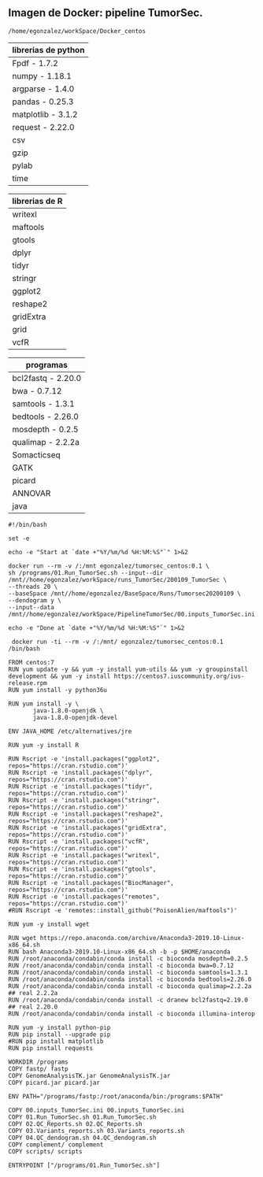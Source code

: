 
## Imagen de Docker: pipeline TumorSec.


```
/home/egonzalez/workSpace/Docker_centos
```


| librerias de python  |  
|----------|
| Fpdf - 1.7.2 |
| numpy - 1.18.1 | 
| argparse - 1.4.0 | 
| pandas - 0.25.3 |
| matplotlib - 3.1.2 |
| request - 2.22.0 |
| csv |
|gzip |
| pylab |
| time |

|librerias de R |
|----------|
| writexl |
| maftools |
| gtools |
| dplyr |
| tidyr |
| stringr |
| ggplot2 |
| reshape2 |
| gridExtra |
| grid |
| vcfR |

| programas |
|----------|
| bcl2fastq - 2.20.0 |
| bwa - 0.7.12 |
| samtools - 1.3.1 |
| bedtools - 2.26.0 |
| mosdepth - 0.2.5 |
| qualimap - 2.2.2a |
| Somacticseq |
| GATK |
| picard |
| ANNOVAR |
| java |



```
#!/bin/bash

set -e

echo -e "Start at `date +"%Y/%m/%d %H:%M:%S"`" 1>&2

docker run --rm -v /:/mnt egonzalez/tumorsec_centos:0.1 \
sh /programs/01.Run_TumorSec.sh --input--dir /mnt//home/egonzalez/workSpace/runs_TumorSec/200109_TumorSec \
--threads 20 \
--baseSpace /mnt//home/egonzalez/BaseSpace/Runs/Tumorsec20200109 \
--dendogram y \
--input--data /mnt//home/egonzalez/workSpace/PipelineTumorSec/00.inputs_TumorSec.ini

echo -e "Done at `date +"%Y/%m/%d %H:%M:%S"`" 1>&2

```



```
 docker run -ti --rm -v /:/mnt/ egonzalez/tumorsec_centos:0.1 /bin/bash
```








```
FROM centos:7
RUN yum update -y && yum -y install yum-utils && yum -y groupinstall development && yum -y install https://centos7.iuscommunity.org/ius-release.rpm
RUN yum install -y python36u

RUN yum install -y \
       java-1.8.0-openjdk \
       java-1.8.0-openjdk-devel

ENV JAVA_HOME /etc/alternatives/jre

RUN yum -y install R

RUN Rscript -e 'install.packages("ggplot2", repos="https://cran.rstudio.com")'
RUN Rscript -e 'install.packages("dplyr", repos="https://cran.rstudio.com")'
RUN Rscript -e 'install.packages("tidyr", repos="https://cran.rstudio.com")'
RUN Rscript -e 'install.packages("stringr", repos="https://cran.rstudio.com")'
RUN Rscript -e 'install.packages("reshape2", repos="https://cran.rstudio.com")'
RUN Rscript -e 'install.packages("gridExtra", repos="https://cran.rstudio.com")'
RUN Rscript -e 'install.packages("vcfR", repos="https://cran.rstudio.com")'
RUN Rscript -e 'install.packages("writexl", repos="https://cran.rstudio.com")'
RUN Rscript -e 'install.packages("gtools", repos="https://cran.rstudio.com")'
RUN Rscript -e 'install.packages("BiocManager", repos="https://cran.rstudio.com")'
RUN Rscript -e 'install.packages("remotes", repos="https://cran.rstudio.com")'
#RUN Rscript -e 'remotes::install_github("PoisonAlien/maftools")'

RUN yum -y install wget

RUN wget https://repo.anaconda.com/archive/Anaconda3-2019.10-Linux-x86_64.sh
RUN bash Anaconda3-2019.10-Linux-x86_64.sh -b -p $HOME/anaconda
RUN /root/anaconda/condabin/conda install -c bioconda mosdepth=0.2.5
RUN /root/anaconda/condabin/conda install -c bioconda bwa=0.7.12
RUN /root/anaconda/condabin/conda install -c bioconda samtools=1.3.1
RUN /root/anaconda/condabin/conda install -c bioconda bedtools=2.26.0 
RUN /root/anaconda/condabin/conda install -c bioconda qualimap=2.2.2a ## real 2.2.2a
RUN /root/anaconda/condabin/conda install -c dranew bcl2fastq=2.19.0 ## real 2.20.0
RUN /root/anaconda/condabin/conda install -c bioconda illumina-interop

RUN yum -y install python-pip
RUN pip install --upgrade pip
#RUN pip install matplotlib
RUN pip install requests

WORKDIR /programs
COPY fastp/ fastp
COPY GenomeAnalysisTK.jar GenomeAnalysisTK.jar
COPY picard.jar picard.jar

ENV PATH="/programs/fastp:/root/anaconda/bin:/programs:$PATH"

COPY 00.inputs_TumorSec.ini 00.inputs_TumorSec.ini
COPY 01.Run_TumorSec.sh 01.Run_TumorSec.sh
COPY 02.QC_Reports.sh 02.QC_Reports.sh
COPY 03.Variants_reports.sh 03.Variants_reports.sh
COPY 04.QC_dendogram.sh 04.QC_dendogram.sh 
COPY complement/ complement
COPY scripts/ scripts

ENTRYPOINT ["/programs/01.Run_TumorSec.sh"]

